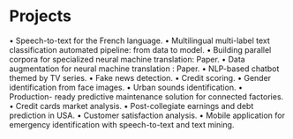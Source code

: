 # Projects 
•	Speech-to-text for the French language. 
•	Multilingual multi-label text classification automated pipeline: from data to model. 
•	Building parallel corpora for specialized neural machine translation: Paper. 
•	Data augmentation for neural machine translation : Paper. 
•	NLP-based chatbot themed by TV series.
•	Fake news detection. 
•	Credit scoring. 
•	Gender identification from face images. 
•	Urban sounds identification. 
•	Production- ready predictive maintenance solution for connected factories. 
•	Credit cards market analysis. 
•	Post-collegiate earnings and debt prediction in USA. 
•	Customer satisfaction analysis. 
•	Mobile application for emergency identification with speech-to-text and text mining. 
